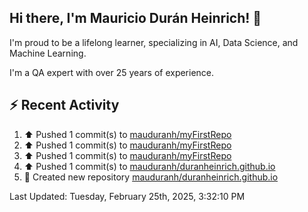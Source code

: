 ## Hi there, I'm Mauricio Durán Heinrich! 👋

I'm proud to be a lifelong learner, specializing in AI, Data Science, and Machine Learning.

I'm a QA expert with over 25 years of experience.

## :zap: Recent Activity
<!--RECENT_ACTIVITY:start-->
1. ⬆️ Pushed 1 commit(s) to [mauduranh/myFirstRepo](https://github.com/mauduranh/myFirstRepo)<br>
2. ⬆️ Pushed 1 commit(s) to [mauduranh/myFirstRepo](https://github.com/mauduranh/myFirstRepo)<br>
3. ⬆️ Pushed 1 commit(s) to [mauduranh/myFirstRepo](https://github.com/mauduranh/myFirstRepo)<br>
4. ⬆️ Pushed 1 commit(s) to [mauduranh/duranheinrich.github.io](https://github.com/mauduranh/duranheinrich.github.io)<br>
5. 📔 Created new repository [mauduranh/duranheinrich.github.io](https://github.com/mauduranh/duranheinrich.github.io)<br>
<!--RECENT_ACTIVITY:end-->

<!--RECENT_ACTIVITY:last_update-->
Last Updated: Tuesday, February 25th, 2025, 3:32:10 PM
<!--RECENT_ACTIVITY:last_update_end-->
